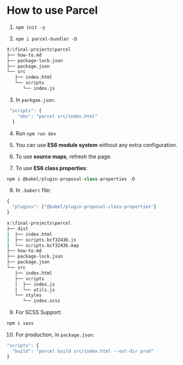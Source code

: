 # How to use Parcel

1. `npm init -y`

2. `npm i parcel-bundler -D`

```bash
X:\final-projects\parcel
├── how-to.md
├── package-lock.json
├── package.json
└── src
   ├── index.html
   └── scripts
      └── index.js
```

3. In `packgae.json`:

```js
 "scripts": {
    "dev": "parcel src/index.html"
  }
```

4. Run `npm run dev`

5. You can use **ES6 module system** without any extra configuration.

6. To use **source maps**, refresh the page.

7. To use **ES6 class properties**:

```js
npm i @babel/plugin-proposal-class-properties -D
```

8. In `.baberc` file:

```js
{
  "plugins": ["@babel/plugin-proposal-class-properties"]
}
```

```bash
x:\final-projects\parcel
├── dist
|  ├── index.html
|  ├── scripts.bcf3243b.js
|  └── scripts.bcf3243b.map
├── how-to.md
├── package-lock.json
├── package.json
└── src
   ├── index.html
   ├── scripts
   |  ├── index.js
   |  └── utils.js
   └── styles
      └── index.scss
```
9. For SCSS Support:

```js
npm i sass
```

10. For production, in `package.json`:

```js
"scripts": {
  "build": "parcel build src/index.html --out-dir prod"
}
```